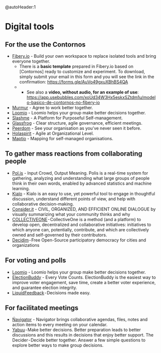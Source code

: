 @autoHeader:1

# Digital tools

## For the use the Contornos
- [Fibery.io](fibery.io/) - Build your own workspace to replace isolated tools and bring everyone together.
  - There is a **basic template** prepared in Fibery.io based on [Contornos] ready to customize and experiment. To download, simply submit your email in this form and you will see the link in the confirmation: https://forms.gle/AuVo49gxuXBhBS4QA
  -   - See also a **video, without audio, for an example of use**: https://app.usebubbles.com/xoUd34W3Hx5eskxSZtdm1u/modelo-basico-de-contornos-no-fibery-io
- [Murmur](https://www.murmur.com/) - Agree to work better together.
- [Loomio](https://www.loomio.org/) - Loomio helps your group make better decisions together.
- [Slashme](slashme.com) - A Platform for Purposeful Self-management.
- [Glassfrog](https://www.glassfrog.com/) - Clear structure, agile governance, efficient meetings.
- [Peerdom](https://peerdom.org/) - See your organisation as you’ve never seen it before.
- [Holaspirit](https://www.holaspirit.com/) - Agile at Organizational Level.
- [Maptio](https://www.maptio.com/) - Mapping for self-managed organisations.

## To gather mass reactions from collaborating people
- [Pol.is](https://pol.is/) -  Input Crowd, Output Meaning. Polis is a real-time system for gathering, analyzing and understanding what large groups of people think in their own words, enabled by advanced statistics and machine learning.
- [Kialo](https://www.kialo.com) - Kialo is an easy to use, yet powerful tool to engage in thoughtful discussion, understand different points of view, and help with collaborative decision-making.
- [Consider.it](https://consider.it/) - CIVIL, ORGANIZED, AND EFFICIENT ONLINE DIALOGUE by visually summarizing what your community thinks and why
- [COLLECTIVEONE](https://www.collectiveone.org/#/landing) - CollectiveOne is a method (and a platform) to develop open, decentralized and collaborative initiatives: initiatives to which anyone can, potentially, contribute, and which are collectively owned and self-governed by their contributors.
- [Decidim](https://decidim.org/) - Free Open-Source participatory democracy for cities and organizations

## For voting and polls
- [Loomio](https://www.loomio.org/) - Loomio helps your group make better decisions together.
- [ElectionBuddy](https://electionbuddy.com/) - Every Vote Counts. ElectionBuddy is the easiest way to improve voter engagement, save time, create a better voter experience, and guarantee election integrity.
- [LiquidFeedback](https://liquidfeedback.org/index.en.html) - Decisions made easy.

## For facilitated meetings
- [Ńavigator](https://navigator.com/) - Navigator brings collaborative agendas, files, notes and action items to every meeting on your calendar.
- [Yabuu](https://yabbu.com/) - Make better decisions. Better preparation leads to better discussions and this results in decisions that enjoy better support.
The Decider - Decide better together. Answer a few simple questions to explore better ways to make group decisions.


